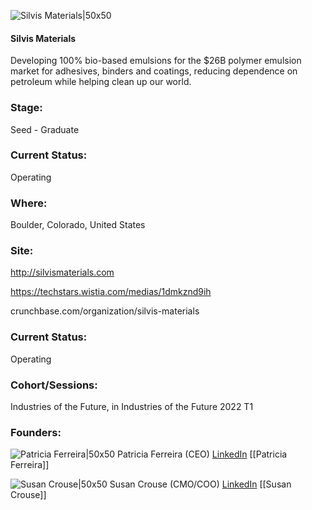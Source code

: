 

![Silvis Materials|50x50](https://apimg.techstars.com/connect/images/image_files/623a0185fe8b48000958769a/original/Untitled_design.png)

#### Silvis Materials
Developing 100% bio-based emulsions for the $26B polymer emulsion market for adhesives, binders and coatings, reducing dependence on petroleum while helping clean up our world.

### Stage: 
Seed - Graduate 

### Current Status: 
Operating

### Where:
Boulder, Colorado, United States

### Site:
http://silvismaterials.com

https://techstars.wistia.com/medias/1dmkznd9ih

crunchbase.com/organization/silvis-materials

### Current Status: 
Operating

### Cohort/Sessions: 
Industries of the Future, in Industries of the Future 2022 T1

### Founders: 

![Patricia Ferreira|50x50](https://www.f6s.com/content-resource/profiles/2913317_th2.jpg) Patricia Ferreira (CEO) [LinkedIn](https://linkedin.com/in/peter-ferreira-916b2834) [[Patricia Ferreira]]

![Susan Crouse|50x50](https://www.f6s.com/content-resource/profiles/2078174_th2.jpg) Susan Crouse (CMO/COO) [LinkedIn](https://linkedin.com/in/susan-crouse-8a117610) [[Susan Crouse]]


